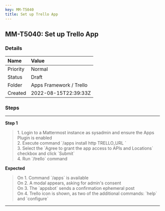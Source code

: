 ```yaml
---
key: MM-T5040
title: Set up Trello App
---
```


## MM-T5040: Set up Trello App

### Details

| Name     | Value                   |
| :------- | :---------------------- |
| Priority | Normal                  |
| Status   | Draft                   |
| Folder   | Apps Framework / Trello |
| Created  | 2022-08-15T22:39:33Z    |

### Steps

<hr/>

**Step 1**

> <article>1. Login to a Mattermost instance as sysadmin and ensure the Apps Plugin is enabled<br />2. Execute command  `/apps install http TRELLO_URL `<br />3. Select the `Agree to grant the app access to APIs and Locations` checkbox and click `Submit`<br />4. Run `/trello` command</article>

**Expected**

> <article>On 1. Command `/apps`  is available<br />On 2. A modal appears, asking for admin's consent<br />On 3. The `appsbot` sends a confirmation ephemeral post<br />On 4. Trello icon is shown, as two of the additional commands: `help` and `configure`</article>

<hr/>

